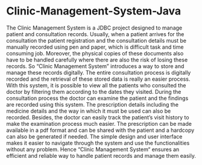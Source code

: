 # Clinic-Management-System-Java
The Clinic Management System is a JDBC project designed to manage patient and 
consultation records. Usually, when a patient arrives for the consultation the patient 
registration and the consultation details must be manually recorded using pen and paper, 
which is difficult task and time consuming job. Moreover, the physical copies of these 
documents also have to be handled carefully where there are also the risk of losing these 
records. So “Clinic Management System” introduces a way to store and manage these records 
digitally. The entire consultation process is digitally recorded and the retrieval of these stored 
data is really an easier process. With this system, it is possible to view all the patients who 
consulted the doctor by filtering them according to the dates they visited. During the 
consultation process the doctor can examine the patient and the findings are recorded using 
this system. The prescription details including the medicine details and the way in which it 
must be used can also be recorded. Besides, the doctor can easily track the patient’s visit 
history to make the examination process much easier. The prescription can be made available 
in a pdf format and can be shared with the patient and a hardcopy can also be generated if 
needed. The simple design and user interface makes it easier to navigate through the system 
and use the functionalities without any problem. Hence “Clinic Management System“ ensures 
an efficient and reliable way to handle patient records and manage them easily.
